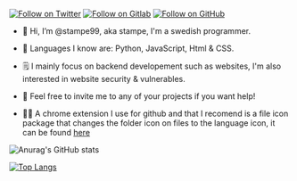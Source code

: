 [![Follow on Twitter](https://img.shields.io/badge/Follow-Twitter-1DA1F2.svg)](https://twitter.com/Jeff-Bezos)
[![Follow on Gitlab](https://img.shields.io/badge/Follow-Gitlab-2867B2.svg)](https://gitlab.com/stampe99)
[![Follow on GitHub](https://img.shields.io/badge/Sponsor-GitHub-6cc644.svg)](https://github.com/stampe99)

- 👋 Hi, I’m @stampe99, aka stampe, I'm a swedish programmer. 

- 📂 Languages I know are: Python, JavaScript, Html & CSS. 

- 🗒️ I mainly focus on backend developement such as websites, I'm also interested in website security & vulnerables. 

- 📌 Feel free to invite me to any of your projects if you want help! 

- 👨‍💻 A chrome extension I use for github and that I recomend is a file icon package that changes the folder icon on files to the language icon, it can be found [here](https://chrome.google.com/webstore/detail/file-icons-for-github-and/ficfmibkjjnpogdcfhfokmihanoldbfe/related)

![Anurag's GitHub stats](https://github-readme-stats.vercel.app/api?username=stampe99&show_icons=true&theme=Gradient)

[![Top Langs](https://github-readme-stats.vercel.app/api/top-langs/?username=stampe99&?hide=css,html)](https://github.com/anuraghazra/github-readme-stats)

